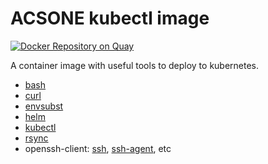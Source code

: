 # ACSONE kubectl image

[![Docker Repository on Quay](https://quay.io/repository/acsone/kubectl/status "Docker Repository on Quay")](https://quay.io/repository/acsone/kubectl)

A container image with useful tools to deploy to kubernetes.

- [bash](https://linux.die.net/man/1/bash)
- [curl](https://linux.die.net/man/1/curl)
- [envsubst](https://linux.die.net/man/1/envsubst)
- [helm](https://helm.sh/)
- [kubectl](https://kubernetes.io/docs/reference/kubectl/overview/)
- [rsync](https://linux.die.net/man/1/rsync)
- openssh-client: [ssh](https://linux.die.net/man/1/ssh), [ssh-agent](https://linux.die.net/man/1/ssh-agent), etc
